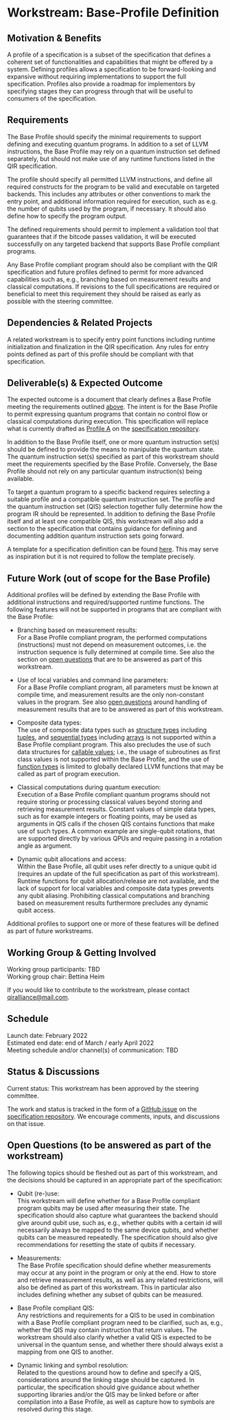 # Workstream: Base-Profile Definition

## Motivation & Benefits

A profile of a specification is a subset of the specification that defines a
coherent set of functionalities and capabilities that might be offered by a
system. Defining profiles allows a specification to be forward-looking and
expansive without requiring implementations to support the full specification.
Profiles also provide a roadmap for implementors by specifying stages they can
progress through that will be useful to consumers of the specification.

## Requirements

The Base Profile should specify the minimal requirements to support defining and
executing quantum programs. In addition to a set of LLVM instructions, the Base
Profile may rely on a quantum instruction set defined separately, but should not
make use of any runtime functions listed in the QIR specification.

The profile should specify all permitted LLVM instructions, and define all
required constructs for the program to be valid and executable on targeted
backends. This includes any attributes or other conventions to mark the entry
point, and additional information required for execution, such as e.g. the
number of qubits used by the program, if necessary. It should also define how to
specify the program output.

The defined requirements should permit to implement a validation tool that
guarantees that if the bitcode passes validation, it will be executed
successfully on any targeted backend that supports Base Profile compliant
programs.

Any Base Profile compliant program should also be compliant with the QIR
specification and future profiles defined to permit for more advanced
capabilities such as, e.g., branching based on measurement results and classical
computations. If revisions to the full specifications are required or beneficial
to meet this requirement they should be raised as early as possible with the
steering committee.

## Dependencies & Related Projects

A related workstream is to specify entry point functions including runtime
initialization and finalization in the QIR specification. Any rules for entry
points defined as part of this profile should be compliant with that
specification.

## Deliverable(s) & Expected Outcome

The expected outcome is a document that clearly defines a Base Profile meeting
the requirements outlined [above](#requirements). The intent is for the Base
Profile to permit expressing quantum programs that contain no control flow or
classical computations during execution. This specification will replace what is
currently drafted as [Profile
A](https://github.com/qir-alliance/qir-spec/blob/main/specification/v0.1/7_Profiles.md#profile-a-basic-quantum-functionality)
on the [specification repository](https://github.com/qir-alliance/qir-spec).

In addition to the Base Profile itself, one or more quantum instruction set(s)
should be defined to provide the means to manipulate the quantum state. The
quantum instruction set(s) specified as part of this workstream should meet the
requirements specified by the Base Profile. Conversely, the Base Profile should
not rely on any particular quantum instruction(s) being available.

To target a quantum program to a specific backend requires selecting a
suitable profile and a compatible quantum instruction set. The profile and the
quantum instruction set (QIS) selection together fully determine how the program
IR should be represented. In addition to defining the Base Profile itself and at
least one compatible QIS, this workstream will also add a section to the
specification that contains guidance for defining and documenting addition
quantum instruction sets going forward.

A template for a specification definition can be found
[here](https://github.com/CommunitySpecification/1.0/blob/master/7._CS_Template.md).
This may serve as inspiration but it is not required to follow the template
precisely.

## Future Work (out of scope for the Base Profile)

Additional profiles will be defined by extending the Base Profile with
additional instructions and required/supported runtime functions. The following
features will not be supported in programs that are compliant with the Base
Profile:

- Branching based on measurement results: <br/>
  For a Base Profile compliant program, the performed computations
  (instructions) must not depend on measurement outcomes, i.e. the instruction
  sequence is fully determined at compile time. See also the section on [open
  questions](#open-questions-to-be-answered-as-part-of-the-workstream) that
  are to be answered as part of this workstream.

- Use of local variables and command line parameters: <br/>
  For a Base Profile compliant program, all parameters must be known at compile
  time, and measurement results are the only non-constant values in the program.
  See also
  [open questions](#open-questions-to-be-answered-as-part-of-the-workstream)
  around handling of measurement results that are to be answered as part of
  this workstream.

- Composite data types: <br/>
  The use of composite data types such as [structure
  types](https://llvm.org/doxygen/group__LLVMCCoreTypeStruct.html) including
  [tuples](https://github.com/qir-alliance/qir-spec/blob/main/specification/v0.1/1_Data_Types.md#tuples-and-user-defined-types),
  and [sequential
  types](https://llvm.org/doxygen/group__LLVMCCoreTypeSequential.html) including
  [arrays](https://github.com/qir-alliance/qir-spec/blob/main/specification/v0.1/1_Data_Types.md#arrays)
  is not supported within a Base Profile compliant program. This also precludes
  the use of such data structures for [callable
  values](https://github.com/qir-alliance/qir-spec/blob/main/specification/v0.1/2_Callables.md);
  i.e., the usage of subroutines as first class values is not supported within
  the Base Profile, and the use of [function
  types](https://llvm.org/doxygen/group__LLVMCCoreTypeFunction.html) is limited
  to globally declared LLVM functions that may be called as part of program
  execution.

- Classical computations during quantum execution: <br/>
  Execution of a Base Profile compliant quantum programs should not require
  storing or processing classical values beyond storing and retrieving
  measurement results. Constant values of simple data types, such as for example
  integers or floating points, may be used as arguments in QIS calls if the
  chosen QIS contains functions that make use of such types. A common example
  are single-qubit rotations, that are supported directly by various QPUs and
  require passing in a rotation angle as argument.

- Dynamic qubit allocations and access: <br/>
  Within the Base Profile, all qubit uses refer directly to a unique qubit id
  (requires an update of the full specification as part of this workstream).
  Runtime functions for qubit allocation/release are not available, and the lack
  of support for local variables and composite data types prevents any qubit
  aliasing. Prohibiting classical computations and branching based on
  measurement results furthermore precludes any dynamic qubit access.

Additional profiles to support one or more of these features will be defined as
part of future workstreams.

## Working Group & Getting Involved

Working group participants: TBD <br/>
Working group chair: Bettina Heim

If you would like to contribute to the workstream, please contact
[qiralliance@mail.com](mailto:qiralliance@mail.com).

## Schedule

Launch date: February 2022 <br/>
Estimated end date: end of March / early April 2022 <br/>
Meeting schedule and/or channel(s) of communication: TBD

## Status & Discussions

Current status: This workstream has been approved by the steering committee.

The work and status is tracked in the form of a [GitHub
issue](https://github.com/qir-alliance/qir-spec/issues/7) on the [specification
repository](https://github.com/qir-alliance/qir-spec). We encourage comments,
inputs, and discussions on that issue.

## Open Questions (to be answered as part of the workstream)

The following topics should be fleshed out as part of this workstream, and the
decisions should be captured in an appropriate part of the specification:

- Qubit (re-)use: <br/>
  This workstream will define whether for a Base Profile compliant program
  qubits may be used after measuring their state. The specification should also
  capture what guarantees the backend should give around qubit use, such as,
  e.g., whether qubits with a certain id will necessarily always be mapped to
  the same device qubits, and whether qubits can be measured repeatedly. The
  specification should also give recommendations for resetting the state of
  qubits if necessary.

- Measurements: <br/>
  The Base Profile specification should define whether measurements may occur at
  any point in the program or only at the end. How to store and retrieve
  measurement results, as well as any related restrictions, will also be defined
  as part of this workstream. This in particular also includes defining whether
  any subset of qubits can be measured.

- Base Profile compliant QIS: <br/>
  Any restrictions and requirements for a QIS to be used in combination with a
  Base Profile compliant program need to be clarified, such as, e.g., whether
  the QIS may contain instruction that return values. The workstream should also
  clarify whether a valid QIS is expected to be universal in the quantum sense,
  and whether there should always exist a mapping from one QIS to another.

- Dynamic linking and symbol resolution: <br/>
  Related to the questions around how to define and specify a QIS,
  considerations around the linking stage should be captured. In particular,
  the specification should give guidance about whether supporting libraries
  and/or the QIS may be linked before or after compilation into a Base Profile,
  as well as capture how to symbols are resolved during this stage.
